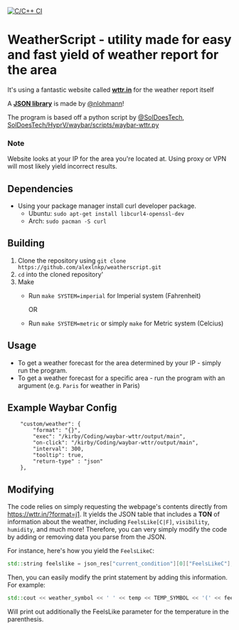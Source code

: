 [![C/C++ CI](https://github.com/alexlnkp/weatherscript/actions/workflows/c-cpp.yml/badge.svg)](https://github.com/alexlnkp/weatherscript/actions/workflows/c-cpp.yml)
# WeatherScript - utility made for easy and fast yield of weather report for the area
It's using a fantastic website called [**wttr.in**](https://wttr.in) for the weather report itself

A [**JSON library**](https://github.com/nlohmann/json) is made by [@nlohmann](https://github.com/nlohmann)!

The program is based off a python script by [@SolDoesTech](https://github.com/SolDoesTech), [SolDoesTech/HyprV/waybar/scripts/waybar-wttr.py](https://github.com/SolDoesTech/HyprV4/blob/c81cf650443d680bf7a589de6128d01020dd1bc6/HyprV/waybar/scripts/waybar-wttr.py)


### Note
Website looks at your IP for the area you're located at. Using proxy or VPN will most likely yield incorrect results.

## Dependencies
- Using your package manager install curl developer package.
   - Ubuntu: `sudo apt-get install libcurl4-openssl-dev`
   - Arch: `sudo pacman -S curl`

## Building
1. Clone the repository using `git clone https://github.com/alexlnkp/weatherscript.git`
2. `cd` into the cloned repository'
3. Make
   - Run `make SYSTEM=imperial` for Imperial system (Fahrenheit)
     
     OR
     
   - Run `make SYSTEM=metric` or simply `make` for Metric system (Celcius)

## Usage
- To get a weather forecast for the area determined by your IP - simply run the program.
- To get a weather forecast for a specific area - run the program with an argument (e.g. `Paris` for weather in Paris)

## Example Waybar Config
```jsonc
    "custom/weather": {
        "format": "{}",
        "exec": "/kirby/Coding/waybar-wttr/output/main",
        "on-click": "/kirby/Coding/waybar-wttr/output/main",
        "interval": 300,
        "tooltip": true,
        "return-type" : "json"
    },
```

## Modifying
The code relies on simply requesting the webpage's contents directly from https://wttr.in/?format=j1.
It yields the JSON table that includes a **TON** of information about the weather, including `FeelsLike[C|F]`, `visibility`, `humidity`, and much more!
Therefore, you can very simply modify the code by adding or removing data you parse from the JSON.

For instance, here's how you yield the `FeelsLikeC`:
```cpp
std::string feelslike = json_res["current_condition"][0]["FeelsLikeC"];
```

Then, you can easily modify the print statement by adding this information. For example:
```cpp
std::cout << weather_symbol << ' ' << temp << TEMP_SYMBOL << '(' << feelslike << ')' << std::endl;
```
Will print out additionally the FeelsLike parameter for the temperature in the parenthesis.
